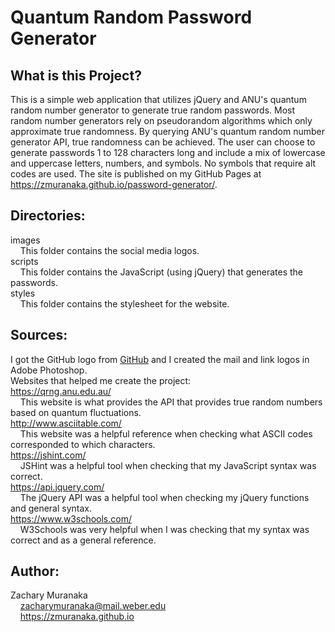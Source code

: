 # Quantum Random Password Generator

## What is this Project?

This is a simple web application that utilizes jQuery and ANU's quantum random number generator to generate true random passwords. Most random number generators rely on pseudorandom algorithms which only approximate true randomness. By querying ANU's quantum random number generator API, true randomness can be achieved. The user can choose to generate passwords 1 to 128 characters long and include a mix of lowercase and uppercase letters, numbers, and symbols. No symbols that require alt codes are used. The site is published on my GitHub Pages at https://zmuranaka.github.io/password-generator/.

## Directories:

images<br>
&nbsp;&nbsp;&nbsp;&nbsp;This folder contains the social media logos.<br>
scripts<br>
&nbsp;&nbsp;&nbsp;&nbsp;This folder contains the JavaScript (using jQuery) that generates the passwords.<br>
styles<br>
&nbsp;&nbsp;&nbsp;&nbsp;This folder contains the stylesheet for the website.

## Sources:

I got the GitHub logo from [GitHub](https://github.com/logos) and I created the mail and link logos in Adobe Photoshop.<br>
Websites that helped me create the project:<br>
https://qrng.anu.edu.au/<br>
&nbsp;&nbsp;&nbsp;&nbsp;This website is what provides the API that provides true random numbers based on quantum fluctuations.<br>
http://www.asciitable.com/<br>
&nbsp;&nbsp;&nbsp;&nbsp;This website was a helpful reference when checking what ASCII codes corresponded to which characters.<br>
https://jshint.com/<br>
&nbsp;&nbsp;&nbsp;&nbsp;JSHint was a helpful tool when checking that my JavaScript syntax was correct.<br>
https://api.jquery.com/<br>
&nbsp;&nbsp;&nbsp;&nbsp;The jQuery API was a helpful tool when checking my jQuery functions and general syntax.<br>
https://www.w3schools.com/<br>
&nbsp;&nbsp;&nbsp;&nbsp;W3Schools was very helpful when I was checking that my syntax was correct and as a general reference.

## Author:

Zachary Muranaka<br>
&nbsp;&nbsp;&nbsp;&nbsp;zacharymuranaka@mail.weber.edu<br>
&nbsp;&nbsp;&nbsp;&nbsp;https://zmuranaka.github.io
